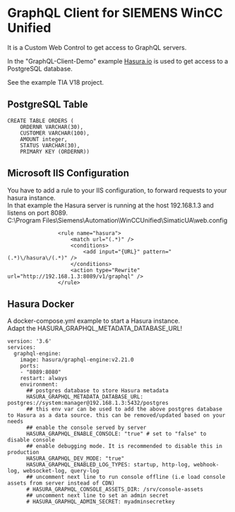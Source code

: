 # GraphQL Client for SIEMENS WinCC Unified

It is a Custom Web Control to get access to GraphQL servers.

In the "GraphQL-Client-Demo" example [Hasura.io](https://hasura.io) is used to get access to a PostgreSQL database.

See the example TIA V18 project.

## PostgreSQL Table
``` 
CREATE TABLE ORDERS (
	ORDERNR VARCHAR(30),	
	CUSTOMER VARCHAR(100),	
	AMOUNT integer, 
	STATUS VARCHAR(30),
	PRIMARY KEY (ORDERNR))
```

## Microsoft IIS Configuration
You have to add a rule to your IIS configuration, to forward requests to your hasura instance.  
In that example the Hasura server is running at the host 192.168.1.3 and listens on port 8089.  
C:\Program Files\Siemens\Automation\WinCCUnified\SimaticUA\web.config
```
                <rule name="hasura">
                    <match url="(.*)" />
                    <conditions>
                        <add input="{URL}" pattern="(.*)\/hasura\/(.*)" />
                    </conditions>
                    <action type="Rewrite" url="http://192.168.1.3:8089/v1/graphql" />
                </rule>  
```

## Hasura Docker 
A docker-compose.yml example to start a Hasura instance.   
Adapt the HASURA_GRAPHQL_METADATA_DATABASE_URL!
```
version: '3.6'
services:
  graphql-engine:
    image: hasura/graphql-engine:v2.21.0
    ports:
    - "8089:8080"
    restart: always
    environment:
      ## postgres database to store Hasura metadata
      HASURA_GRAPHQL_METADATA_DATABASE_URL: postgres://system:manager@192.168.1.3:5432/postgres
      ## this env var can be used to add the above postgres database to Hasura as a data source. this can be removed/updated based on your needs
      ## enable the console served by server
      HASURA_GRAPHQL_ENABLE_CONSOLE: "true" # set to "false" to disable console
      ## enable debugging mode. It is recommended to disable this in production
      HASURA_GRAPHQL_DEV_MODE: "true"
      HASURA_GRAPHQL_ENABLED_LOG_TYPES: startup, http-log, webhook-log, websocket-log, query-log
      ## uncomment next line to run console offline (i.e load console assets from server instead of CDN)
      # HASURA_GRAPHQL_CONSOLE_ASSETS_DIR: /srv/console-assets
      ## uncomment next line to set an admin secret
      # HASURA_GRAPHQL_ADMIN_SECRET: myadminsecretkey

```